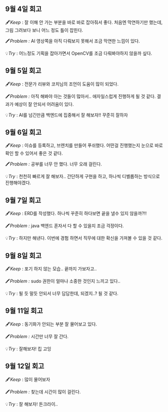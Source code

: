 ## 9월 4일 회고

🖋️*Keep* : 잘 이해 안 가는 부분을 바로 바로 잡아줘서 좋다. 처음엔 막연하기만 했는데, 그림 그려보다 보니 어느 정도 틀이 잡힌다.

🖍️*Problem :* AI 영상쪽을 아직 다뤄보지 못해서 조금 막연한 느낌이 있다.

💡*Try* :  어느정도 기획을 잡아가면서 OpenCV를 조금 다뤄봐야하지 않을까 싶다.

## 9월 5일 회고

🖋️*Keep* : 전문가 리뷰와 코치님의 조언이 도움이 많이 되었다. 

🖍️*Problem :* 아직 해봐야 아는 것들이 많아서.. 애자일스럽게 진행하게 될 것 같다. 결과가 예상이 잘 안되서 어려움이 있다.

💡*Try* :  AI를 넘긴만큼 백엔드에 집중해서 잘 해보자!! 꾸준히 잘하자

## 9월 6일 회고

🖋️*Keep* : 이슈를 등록하고, 브렌치를 만들어 푸쉬했다. 어떤걸 진행했는지 눈으로 바로 확인 할 수 있어서 좋은 것 같다.

🖍️*Problem :* 공부를 너무 안 했다. 너무 오래 걸린다. 

💡*Try* : 천천히 빠르게 잘 해보자.. 간단하게 구현을 하고, 하나씩 디벨롭하는 방식으로 진행해야겠다.

## 9월 7일 회고

🖋️*Keep* :  ERD를 작성했다. 하나씩 꾸준히 하다보면 끝을 낼수 있지 않을까?!!

🖍️*Problem :* java 백엔드 혼자서 다 할 수 있을지 조금 걱정이다.

💡*Try* : 하지만 해낸다. 이번에 경험 하면서 직무에 대한 확신을 가져볼 수 있을 것 같다.

## 9월 8일 회고

🖋️*Keep* : 포기 하지 않는 모습.. 끝까지 가보자고..

🖍️*Problem :* sudo 권한이 얼마나 소중한 것인지 느끼고 있다.. 

💡*Try* : 될 듯 말듯 안되서 너무 답답한데, 되겠지..? 될 것 같다.


## 9월 11일 회고

🖋️*Keep* : 동기화가 안되는 부분 잘 물어보고 있다. 

🖍️*Problem :* 시간만 너무 잘 간다.

💡*Try* : 잘해보자! 킵 고잉

## 9월 12일 회고

🖋️*Keep* : 많이 물어보자

🖍️*Problem :* 찾는데 시간이 많이 걸린다.  

💡*Try* : 잘 해보자! 돈크라이..
